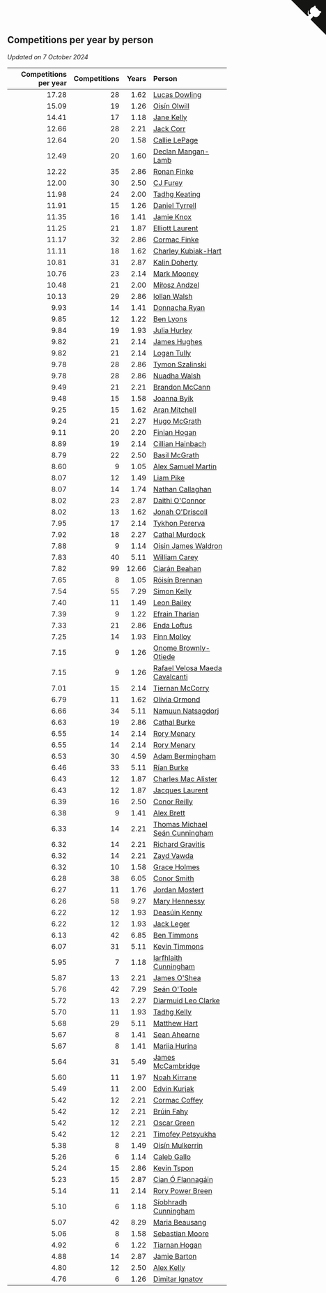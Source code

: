 ## Competitions per year by person

*Updated on  7 October 2024*

| Competitions per year | Competitions | Years | Person |
| ---: | ---: | ---: | :--- |
| 17.28 | 28 | 1.62 | [Lucas Dowling](https://www.worldcubeassociation.org/persons/2023DOWL01) |
| 15.09 | 19 | 1.26 | [Oisín Olwill](https://www.worldcubeassociation.org/persons/2023OLWI01) |
| 14.41 | 17 | 1.18 | [Jane Kelly](https://www.worldcubeassociation.org/persons/2023KELL23) |
| 12.66 | 28 | 2.21 | [Jack Corr](https://www.worldcubeassociation.org/persons/2022CORR06) |
| 12.64 | 20 | 1.58 | [Callie LePage](https://www.worldcubeassociation.org/persons/2023LEPA01) |
| 12.49 | 20 | 1.60 | [Declan Mangan-Lamb](https://www.worldcubeassociation.org/persons/2023MANG02) |
| 12.22 | 35 | 2.86 | [Ronan Finke](https://www.worldcubeassociation.org/persons/2021FINK02) |
| 12.00 | 30 | 2.50 | [CJ Furey](https://www.worldcubeassociation.org/persons/2022FURE01) |
| 11.98 | 24 | 2.00 | [Tadhg Keating](https://www.worldcubeassociation.org/persons/2022KEAT02) |
| 11.91 | 15 | 1.26 | [Daniel Tyrrell](https://www.worldcubeassociation.org/persons/2023TYRR01) |
| 11.35 | 16 | 1.41 | [Jamie Knox](https://www.worldcubeassociation.org/persons/2023KNOX02) |
| 11.25 | 21 | 1.87 | [Elliott Laurent](https://www.worldcubeassociation.org/persons/2022LAUR09) |
| 11.17 | 32 | 2.86 | [Cormac Finke](https://www.worldcubeassociation.org/persons/2021FINK01) |
| 11.11 | 18 | 1.62 | [Charley Kubiak-Hart](https://www.worldcubeassociation.org/persons/2023KUBI01) |
| 10.81 | 31 | 2.87 | [Kalin Doherty](https://www.worldcubeassociation.org/persons/2021DOHE02) |
| 10.76 | 23 | 2.14 | [Mark Mooney](https://www.worldcubeassociation.org/persons/2022MOON08) |
| 10.48 | 21 | 2.00 | [Miłosz Andzel](https://www.worldcubeassociation.org/persons/2022ANDZ01) |
| 10.13 | 29 | 2.86 | [Iollan Walsh](https://www.worldcubeassociation.org/persons/2021WALS03) |
| 9.93 | 14 | 1.41 | [Donnacha Ryan](https://www.worldcubeassociation.org/persons/2023RYAN04) |
| 9.85 | 12 | 1.22 | [Ben Lyons](https://www.worldcubeassociation.org/persons/2023LYON02) |
| 9.84 | 19 | 1.93 | [Julia Hurley](https://www.worldcubeassociation.org/persons/2022HURL02) |
| 9.82 | 21 | 2.14 | [James Hughes](https://www.worldcubeassociation.org/persons/2022HUGH08) |
| 9.82 | 21 | 2.14 | [Logan Tully](https://www.worldcubeassociation.org/persons/2022TULL02) |
| 9.78 | 28 | 2.86 | [Tymon Szalinski](https://www.worldcubeassociation.org/persons/2021SZAL01) |
| 9.78 | 28 | 2.86 | [Nuadha Walsh](https://www.worldcubeassociation.org/persons/2021WALS04) |
| 9.49 | 21 | 2.21 | [Brandon McCann](https://www.worldcubeassociation.org/persons/2022MCCA04) |
| 9.48 | 15 | 1.58 | [Joanna Byik](https://www.worldcubeassociation.org/persons/2023BYIK01) |
| 9.25 | 15 | 1.62 | [Aran Mitchell](https://www.worldcubeassociation.org/persons/2023MITC04) |
| 9.24 | 21 | 2.27 | [Hugo McGrath](https://www.worldcubeassociation.org/persons/2022MCGR02) |
| 9.11 | 20 | 2.20 | [Finian Hogan](https://www.worldcubeassociation.org/persons/2022HOGA01) |
| 8.89 | 19 | 2.14 | [Cillian Hainbach](https://www.worldcubeassociation.org/persons/2022HAIN04) |
| 8.79 | 22 | 2.50 | [Basil McGrath](https://www.worldcubeassociation.org/persons/2022MCGR01) |
| 8.60 | 9 | 1.05 | [Alex Samuel Martin](https://www.worldcubeassociation.org/persons/2023MARA10) |
| 8.07 | 12 | 1.49 | [Liam Pike](https://www.worldcubeassociation.org/persons/2023PIKE03) |
| 8.07 | 14 | 1.74 | [Nathan Callaghan](https://www.worldcubeassociation.org/persons/2023CALL01) |
| 8.02 | 23 | 2.87 | [Daithi O'Connor](https://www.worldcubeassociation.org/persons/2021OCON01) |
| 8.02 | 13 | 1.62 | [Jonah O'Driscoll](https://www.worldcubeassociation.org/persons/2023ODRI01) |
| 7.95 | 17 | 2.14 | [Tykhon Pererva](https://www.worldcubeassociation.org/persons/2022PERE32) |
| 7.92 | 18 | 2.27 | [Cathal Murdock](https://www.worldcubeassociation.org/persons/2022MURD01) |
| 7.88 | 9 | 1.14 | [Oisin James Waldron](https://www.worldcubeassociation.org/persons/2023WALD04) |
| 7.83 | 40 | 5.11 | [William Carey](https://www.worldcubeassociation.org/persons/2019CARE02) |
| 7.82 | 99 | 12.66 | [Ciarán Beahan](https://www.worldcubeassociation.org/persons/2012BEAH01) |
| 7.65 | 8 | 1.05 | [Róisín Brennan](https://www.worldcubeassociation.org/persons/2023BREN08) |
| 7.54 | 55 | 7.29 | [Simon Kelly](https://www.worldcubeassociation.org/persons/2017KELL08) |
| 7.40 | 11 | 1.49 | [Leon Bailey](https://www.worldcubeassociation.org/persons/2023BAIL04) |
| 7.39 | 9 | 1.22 | [Efrain Tharian](https://www.worldcubeassociation.org/persons/2023THAR03) |
| 7.33 | 21 | 2.86 | [Enda Loftus](https://www.worldcubeassociation.org/persons/2021LOFT01) |
| 7.25 | 14 | 1.93 | [Finn Molloy](https://www.worldcubeassociation.org/persons/2022MOLL03) |
| 7.15 | 9 | 1.26 | [Onome Brownly-Otiede](https://www.worldcubeassociation.org/persons/2023BROW36) |
| 7.15 | 9 | 1.26 | [Rafael Velosa Maeda Cavalcanti](https://www.worldcubeassociation.org/persons/2023CAVA03) |
| 7.01 | 15 | 2.14 | [Tiernan McCorry](https://www.worldcubeassociation.org/persons/2022MCCO09) |
| 6.79 | 11 | 1.62 | [Olivia Ormond](https://www.worldcubeassociation.org/persons/2023ORMO02) |
| 6.66 | 34 | 5.11 | [Namuun Natsagdorj](https://www.worldcubeassociation.org/persons/2019NATS02) |
| 6.63 | 19 | 2.86 | [Cathal Burke](https://www.worldcubeassociation.org/persons/2021BURK03) |
| 6.55 | 14 | 2.14 | [Rory Menary](https://www.worldcubeassociation.org/persons/2022MENA01) |
| 6.55 | 14 | 2.14 | [Rory Menary](https://www.worldcubeassociation.org/persons/2022MENA01) |
| 6.53 | 30 | 4.59 | [Adam Bermingham](https://www.worldcubeassociation.org/persons/2020BERM02) |
| 6.46 | 33 | 5.11 | [Rían Burke](https://www.worldcubeassociation.org/persons/2019BURK05) |
| 6.43 | 12 | 1.87 | [Charles Mac Alister](https://www.worldcubeassociation.org/persons/2022ALIS02) |
| 6.43 | 12 | 1.87 | [Jacques Laurent](https://www.worldcubeassociation.org/persons/2022LAUR10) |
| 6.39 | 16 | 2.50 | [Conor Reilly](https://www.worldcubeassociation.org/persons/2022REIL01) |
| 6.38 | 9 | 1.41 | [Alex Brett](https://www.worldcubeassociation.org/persons/2023BRET04) |
| 6.33 | 14 | 2.21 | [Thomas Michael Seán Cunningham](https://www.worldcubeassociation.org/persons/2022CUNN04) |
| 6.32 | 14 | 2.21 | [Richard Gravitis](https://www.worldcubeassociation.org/persons/2022GRAV01) |
| 6.32 | 14 | 2.21 | [Zayd Vawda](https://www.worldcubeassociation.org/persons/2022VAWD01) |
| 6.32 | 10 | 1.58 | [Grace Holmes](https://www.worldcubeassociation.org/persons/2023HOLM04) |
| 6.28 | 38 | 6.05 | [Conor Smith](https://www.worldcubeassociation.org/persons/2018SMIT37) |
| 6.27 | 11 | 1.76 | [Jordan Mostert](https://www.worldcubeassociation.org/persons/2023MOST01) |
| 6.26 | 58 | 9.27 | [Mary Hennessy](https://www.worldcubeassociation.org/persons/2015HENN02) |
| 6.22 | 12 | 1.93 | [Deasúin Kenny](https://www.worldcubeassociation.org/persons/2022KENN12) |
| 6.22 | 12 | 1.93 | [Jack Leger](https://www.worldcubeassociation.org/persons/2022LEGE01) |
| 6.13 | 42 | 6.85 | [Ben Timmons](https://www.worldcubeassociation.org/persons/2017TIMM01) |
| 6.07 | 31 | 5.11 | [Kevin Timmons](https://www.worldcubeassociation.org/persons/2019TIMM01) |
| 5.95 | 7 | 1.18 | [Iarfhlaith Cunningham](https://www.worldcubeassociation.org/persons/2023CUNN03) |
| 5.87 | 13 | 2.21 | [James O'Shea](https://www.worldcubeassociation.org/persons/2022OSHE01) |
| 5.76 | 42 | 7.29 | [Seán O'Toole](https://www.worldcubeassociation.org/persons/2017OTOO03) |
| 5.72 | 13 | 2.27 | [Diarmuid Leo Clarke](https://www.worldcubeassociation.org/persons/2022CLAR14) |
| 5.70 | 11 | 1.93 | [Tadhg Kelly](https://www.worldcubeassociation.org/persons/2022KELL21) |
| 5.68 | 29 | 5.11 | [Matthew Hart](https://www.worldcubeassociation.org/persons/2019HART11) |
| 5.67 | 8 | 1.41 | [Sean Ahearne](https://www.worldcubeassociation.org/persons/2023AHEA01) |
| 5.67 | 8 | 1.41 | [Mariia Hurina](https://www.worldcubeassociation.org/persons/2023HURI01) |
| 5.64 | 31 | 5.49 | [James McCambridge](https://www.worldcubeassociation.org/persons/2019MCCA09) |
| 5.60 | 11 | 1.97 | [Noah Kirrane](https://www.worldcubeassociation.org/persons/2022KIRR02) |
| 5.49 | 11 | 2.00 | [Edvin Kurjak](https://www.worldcubeassociation.org/persons/2022KURJ01) |
| 5.42 | 12 | 2.21 | [Cormac Coffey](https://www.worldcubeassociation.org/persons/2022COFF01) |
| 5.42 | 12 | 2.21 | [Brúin Fahy](https://www.worldcubeassociation.org/persons/2022FAHY01) |
| 5.42 | 12 | 2.21 | [Oscar Green](https://www.worldcubeassociation.org/persons/2022GREE14) |
| 5.42 | 12 | 2.21 | [Timofey Petsyukha](https://www.worldcubeassociation.org/persons/2022PETS02) |
| 5.38 | 8 | 1.49 | [Oisín Mulkerrin](https://www.worldcubeassociation.org/persons/2023MULK01) |
| 5.26 | 6 | 1.14 | [Caleb Gallo](https://www.worldcubeassociation.org/persons/2023GALL25) |
| 5.24 | 15 | 2.86 | [Kevin Tspon](https://www.worldcubeassociation.org/persons/2021TSPO01) |
| 5.23 | 15 | 2.87 | [Cian Ó Flannagáin](https://www.worldcubeassociation.org/persons/2021OFLA01) |
| 5.14 | 11 | 2.14 | [Rory Power Breen](https://www.worldcubeassociation.org/persons/2022BREE02) |
| 5.10 | 6 | 1.18 | [Síobhradh Cunningham](https://www.worldcubeassociation.org/persons/2023CUNN04) |
| 5.07 | 42 | 8.29 | [Maria Beausang](https://www.worldcubeassociation.org/persons/2016BEAU03) |
| 5.06 | 8 | 1.58 | [Sebastian Moore](https://www.worldcubeassociation.org/persons/2023MOOR03) |
| 4.92 | 6 | 1.22 | [Tiarnan Hogan](https://www.worldcubeassociation.org/persons/2023HOGA04) |
| 4.88 | 14 | 2.87 | [Jamie Barton](https://www.worldcubeassociation.org/persons/2021BART03) |
| 4.80 | 12 | 2.50 | [Alex Kelly](https://www.worldcubeassociation.org/persons/2022KELL03) |
| 4.76 | 6 | 1.26 | [Dimitar Ignatov](https://www.worldcubeassociation.org/persons/2023IGNA05) |


<a href="https://github.com/simonkellly/wca_statistics_ireland" class="github-corner" aria-label="View source on Github"><svg width="80" height="80" viewBox="0 0 250 250" style="fill:#151513; color:#fff; position: absolute; top: 0; border: 0; right: 0;" aria-hidden="true"><path d="M0,0 L115,115 L130,115 L142,142 L250,250 L250,0 Z"></path><path d="M128.3,109.0 C113.8,99.7 119.0,89.6 119.0,89.6 C122.0,82.7 120.5,78.6 120.5,78.6 C119.2,72.0 123.4,76.3 123.4,76.3 C127.3,80.9 125.5,87.3 125.5,87.3 C122.9,97.6 130.6,101.9 134.4,103.2" fill="currentColor" style="transform-origin: 130px 106px;" class="octo-arm"></path><path d="M115.0,115.0 C114.9,115.1 118.7,116.5 119.8,115.4 L133.7,101.6 C136.9,99.2 139.9,98.4 142.2,98.6 C133.8,88.0 127.5,74.4 143.8,58.0 C148.5,53.4 154.0,51.2 159.7,51.0 C160.3,49.4 163.2,43.6 171.4,40.1 C171.4,40.1 176.1,42.5 178.8,56.2 C183.1,58.6 187.2,61.8 190.9,65.4 C194.5,69.0 197.7,73.2 200.1,77.6 C213.8,80.2 216.3,84.9 216.3,84.9 C212.7,93.1 206.9,96.0 205.4,96.6 C205.1,102.4 203.0,107.8 198.3,112.5 C181.9,128.9 168.3,122.5 157.7,114.1 C157.9,116.9 156.7,120.9 152.7,124.9 L141.0,136.5 C139.8,137.7 141.6,141.9 141.8,141.8 Z" fill="currentColor" class="octo-body"></path></svg></a><style>.github-corner:hover .octo-arm{animation:octocat-wave 560ms ease-in-out}@keyframes octocat-wave{0%,100%{transform:rotate(0)}20%,60%{transform:rotate(-25deg)}40%,80%{transform:rotate(10deg)}}@media (max-width:500px){.github-corner:hover .octo-arm{animation:none}.github-corner .octo-arm{animation:octocat-wave 560ms ease-in-out}}</style>
